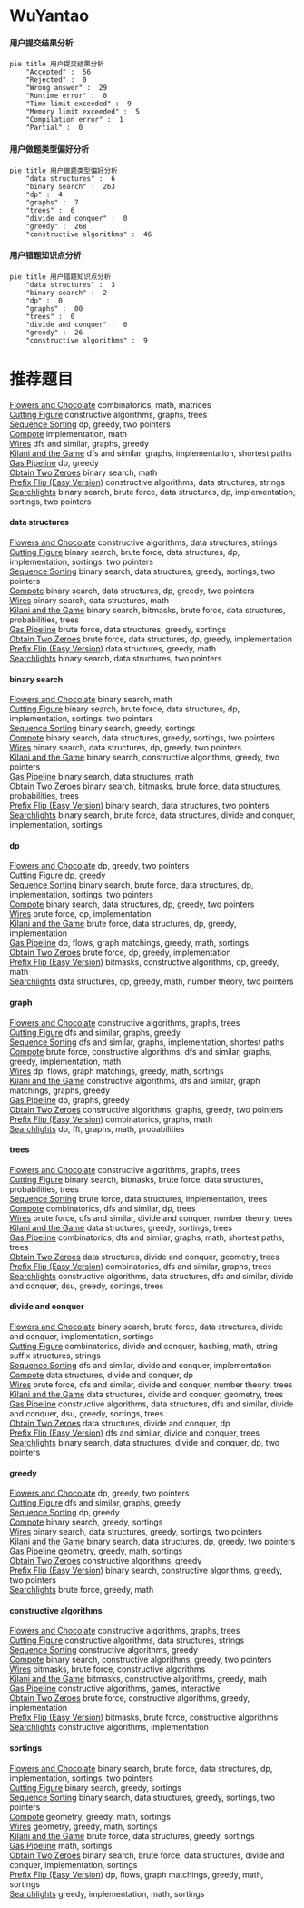 # WuYantao
<!-- tabs:start -->
#### **用户提交结果分析**

```mermaid
pie title 用户提交结果分析
    "Accepted" :  56
    "Rejected" :  0
    "Wrong answer" :  29
    "Runtime error" :  0
    "Time limit exceeded" :  9
    "Memory limit exceeded" :  5
    "Compilation error" :  1
    "Partial" :  0
```
#### **用户做题类型偏好分析**

```mermaid
pie title 用户做题类型偏好分析
    "data structures" :  6
    "binary search" :  263
    "dp" :  4
    "graphs" :  7
    "trees" :  6
    "divide and conquer" :  0
    "greedy" :  268
    "constructive algorithms" :  46
```
#### **用户错题知识点分析**

```mermaid
pie title 用户错题知识点分析
    "data structures" :  3
    "binary search" :  2
    "dp" :  0
    "graphs" :  00
    "trees" :  0
    "divide and conquer" :  0
    "greedy" :  26
    "constructive algorithms" :  9
```
<!-- tabs:end -->
# 推荐题目
[Flowers and Chocolate](http://codeforces.com/problemset/problem/865/G)		combinatorics,
                        math,
                        matrices		  
[Cutting Figure](http://codeforces.com/problemset/problem/193/A)		constructive algorithms,
                        graphs,
                        trees		  
[Sequence Sorting](https://codeforces.com/contest/1241/problem/D)		dp,
                        greedy,
                        two pointers		  
[Compote](http://codeforces.com/problemset/problem/746/A)		implementation,
                        math		  
[Wires](http://codeforces.com/problemset/problem/1250/N)		dfs and similar,
                        graphs,
                        greedy		  
[Kilani and the Game](http://codeforces.com/problemset/problem/1105/D)		dfs and similar,
                        graphs,
                        implementation,
                        shortest paths		  
[Gas Pipeline](http://codeforces.com/problemset/problem/1207/C)		dp,
                        greedy		  
[Obtain Two Zeroes](http://codeforces.com/problemset/problem/1260/B)		binary search,
                        math		  
[Prefix Flip (Easy Version)](http://codeforces.com/problemset/problem/1381/A1)		constructive algorithms,
                        data structures,
                        strings		  
[Searchlights](http://codeforces.com/problemset/problem/1408/D)		binary search,
                        brute force,
                        data structures,
                        dp,
                        implementation,
                        sortings,
                        two pointers		  
<!-- tabs:start -->
#### **data structures**
[Flowers and Chocolate](http://codeforces.com/problemset/problem/1381/A1)		constructive algorithms,
                        data structures,
                        strings		  
[Cutting Figure](http://codeforces.com/problemset/problem/1408/D)		binary search,
                        brute force,
                        data structures,
                        dp,
                        implementation,
                        sortings,
                        two pointers		  
[Sequence Sorting](http://codeforces.com/problemset/problem/767/D)		binary search,
                        data structures,
                        greedy,
                        sortings,
                        two pointers		  
[Compote](http://codeforces.com/problemset/problem/1492/C)		binary search,
                        data structures,
                        dp,
                        greedy,
                        two pointers		  
[Wires](http://codeforces.com/problemset/problem/1490/G)		binary search,
                        data structures,
                        math		  
[Kilani and the Game](http://codeforces.com/problemset/problem/1479/D)		binary search,
                        bitmasks,
                        brute force,
                        data structures,
                        probabilities,
                        trees		  
[Gas Pipeline](http://codeforces.com/problemset/problem/1497/A)		brute force,
                        data structures,
                        greedy,
                        sortings		  
[Obtain Two Zeroes](http://codeforces.com/problemset/problem/1491/C)		brute force,
                        data structures,
                        dp,
                        greedy,
                        implementation		  
[Prefix Flip (Easy Version)](http://codeforces.com/problemset/problem/1492/B)		data structures,
                        greedy,
                        math		  
[Searchlights](http://codeforces.com/problemset/problem/1436/E)		binary search,
                        data structures,
                        two pointers		  
#### **binary search**
[Flowers and Chocolate](http://codeforces.com/problemset/problem/1260/B)		binary search,
                        math		  
[Cutting Figure](http://codeforces.com/problemset/problem/1408/D)		binary search,
                        brute force,
                        data structures,
                        dp,
                        implementation,
                        sortings,
                        two pointers		  
[Sequence Sorting](http://codeforces.com/problemset/problem/1251/D)		binary search,
                        greedy,
                        sortings		  
[Compote](http://codeforces.com/problemset/problem/767/D)		binary search,
                        data structures,
                        greedy,
                        sortings,
                        two pointers		  
[Wires](http://codeforces.com/problemset/problem/1492/C)		binary search,
                        data structures,
                        dp,
                        greedy,
                        two pointers		  
[Kilani and the Game](http://codeforces.com/problemset/problem/1463/D)		binary search,
                        constructive algorithms,
                        greedy,
                        two pointers		  
[Gas Pipeline](http://codeforces.com/problemset/problem/1490/G)		binary search,
                        data structures,
                        math		  
[Obtain Two Zeroes](http://codeforces.com/problemset/problem/1479/D)		binary search,
                        bitmasks,
                        brute force,
                        data structures,
                        probabilities,
                        trees		  
[Prefix Flip (Easy Version)](http://codeforces.com/problemset/problem/1436/E)		binary search,
                        data structures,
                        two pointers		  
[Searchlights](http://codeforces.com/problemset/problem/1461/D)		binary search,
                        brute force,
                        data structures,
                        divide and conquer,
                        implementation,
                        sortings		  
#### **dp**
[Flowers and Chocolate](https://codeforces.com/contest/1241/problem/D)		dp,
                        greedy,
                        two pointers		  
[Cutting Figure](http://codeforces.com/problemset/problem/1207/C)		dp,
                        greedy		  
[Sequence Sorting](http://codeforces.com/problemset/problem/1408/D)		binary search,
                        brute force,
                        data structures,
                        dp,
                        implementation,
                        sortings,
                        two pointers		  
[Compote](http://codeforces.com/problemset/problem/1492/C)		binary search,
                        data structures,
                        dp,
                        greedy,
                        two pointers		  
[Wires](https://codeforces.com/contest/1457/problem/C)		brute force,
                        dp,
                        implementation		  
[Kilani and the Game](http://codeforces.com/problemset/problem/1491/C)		brute force,
                        data structures,
                        dp,
                        greedy,
                        implementation		  
[Gas Pipeline](http://codeforces.com/problemset/problem/1437/C)		dp,
                        flows,
                        graph matchings,
                        greedy,
                        math,
                        sortings		  
[Obtain Two Zeroes](http://codeforces.com/problemset/problem/1499/B)		brute force,
                        dp,
                        greedy,
                        implementation		  
[Prefix Flip (Easy Version)](http://codeforces.com/problemset/problem/1491/D)		bitmasks,
                        constructive algorithms,
                        dp,
                        greedy,
                        math		  
[Searchlights](http://codeforces.com/problemset/problem/1497/E1)		data structures,
                        dp,
                        greedy,
                        math,
                        number theory,
                        two pointers		  
#### **graph**
[Flowers and Chocolate](http://codeforces.com/problemset/problem/193/A)		constructive algorithms,
                        graphs,
                        trees		  
[Cutting Figure](http://codeforces.com/problemset/problem/1250/N)		dfs and similar,
                        graphs,
                        greedy		  
[Sequence Sorting](http://codeforces.com/problemset/problem/1105/D)		dfs and similar,
                        graphs,
                        implementation,
                        shortest paths		  
[Compote](http://codeforces.com/problemset/problem/1487/C)		brute force,
                        constructive algorithms,
                        dfs and similar,
                        graphs,
                        greedy,
                        implementation,
                        math		  
[Wires](http://codeforces.com/problemset/problem/1437/C)		dp,
                        flows,
                        graph matchings,
                        greedy,
                        math,
                        sortings		  
[Kilani and the Game](http://codeforces.com/problemset/problem/1470/D)		constructive algorithms,
                        dfs and similar,
                        graph matchings,
                        graphs,
                        greedy		  
[Gas Pipeline](http://codeforces.com/problemset/problem/1476/C)		dp,
                        graphs,
                        greedy		  
[Obtain Two Zeroes](http://codeforces.com/problemset/problem/1304/D)		constructive algorithms,
                        graphs,
                        greedy,
                        two pointers		  
[Prefix Flip (Easy Version)](http://codeforces.com/problemset/problem/1475/C)		combinatorics,
                        graphs,
                        math		  
[Searchlights](http://codeforces.com/problemset/problem/553/E)		dp,
                        fft,
                        graphs,
                        math,
                        probabilities		  
#### **trees**
[Flowers and Chocolate](http://codeforces.com/problemset/problem/193/A)		constructive algorithms,
                        graphs,
                        trees		  
[Cutting Figure](http://codeforces.com/problemset/problem/1479/D)		binary search,
                        bitmasks,
                        brute force,
                        data structures,
                        probabilities,
                        trees		  
[Sequence Sorting](http://codeforces.com/problemset/problem/1511/C)		brute force,
                        data structures,
                        implementation,
                        trees		  
[Compote](http://codeforces.com/problemset/problem/1499/F)		combinatorics,
                        dfs and similar,
                        dp,
                        trees		  
[Wires](http://codeforces.com/problemset/problem/1491/E)		brute force,
                        dfs and similar,
                        divide and conquer,
                        number theory,
                        trees		  
[Kilani and the Game](http://codeforces.com/problemset/problem/1466/D)		data structures,
                        greedy,
                        sortings,
                        trees		  
[Gas Pipeline](http://codeforces.com/problemset/problem/1495/D)		combinatorics,
                        dfs and similar,
                        graphs,
                        math,
                        shortest paths,
                        trees		  
[Obtain Two Zeroes](http://codeforces.com/problemset/problem/1303/G)		data structures,
                        divide and conquer,
                        geometry,
                        trees		  
[Prefix Flip (Easy Version)](http://codeforces.com/problemset/problem/1454/E)		combinatorics,
                        dfs and similar,
                        graphs,
                        trees		  
[Searchlights](http://codeforces.com/problemset/problem/1494/D)		constructive algorithms,
                        data structures,
                        dfs and similar,
                        divide and conquer,
                        dsu,
                        greedy,
                        sortings,
                        trees		  
#### **divide and conquer**
[Flowers and Chocolate](http://codeforces.com/problemset/problem/1461/D)		binary search,
                        brute force,
                        data structures,
                        divide and conquer,
                        implementation,
                        sortings		  
[Cutting Figure](http://codeforces.com/problemset/problem/1466/G)		combinatorics,
                        divide and conquer,
                        hashing,
                        math,
                        string suffix structures,
                        strings		  
[Sequence Sorting](http://codeforces.com/problemset/problem/1490/D)		dfs and similar,
                        divide and conquer,
                        implementation		  
[Compote](https://codeforces.com/contest/1483/problem/C)		data structures,
                        divide and conquer,
                        dp		  
[Wires](http://codeforces.com/problemset/problem/1491/E)		brute force,
                        dfs and similar,
                        divide and conquer,
                        number theory,
                        trees		  
[Kilani and the Game](http://codeforces.com/problemset/problem/1303/G)		data structures,
                        divide and conquer,
                        geometry,
                        trees		  
[Gas Pipeline](http://codeforces.com/problemset/problem/1494/D)		constructive algorithms,
                        data structures,
                        dfs and similar,
                        divide and conquer,
                        dsu,
                        greedy,
                        sortings,
                        trees		  
[Obtain Two Zeroes](http://codeforces.com/problemset/problem/1482/E)		data structures,
                        divide and conquer,
                        dp		  
[Prefix Flip (Easy Version)](http://codeforces.com/problemset/problem/566/C)		dfs and similar,
                        divide and conquer,
                        trees		  
[Searchlights](http://codeforces.com/problemset/problem/1428/F)		binary search,
                        data structures,
                        divide and conquer,
                        dp,
                        two pointers		  
#### **greedy**
[Flowers and Chocolate](https://codeforces.com/contest/1241/problem/D)		dp,
                        greedy,
                        two pointers		  
[Cutting Figure](http://codeforces.com/problemset/problem/1250/N)		dfs and similar,
                        graphs,
                        greedy		  
[Sequence Sorting](http://codeforces.com/problemset/problem/1207/C)		dp,
                        greedy		  
[Compote](http://codeforces.com/problemset/problem/1251/D)		binary search,
                        greedy,
                        sortings		  
[Wires](http://codeforces.com/problemset/problem/767/D)		binary search,
                        data structures,
                        greedy,
                        sortings,
                        two pointers		  
[Kilani and the Game](http://codeforces.com/problemset/problem/1492/C)		binary search,
                        data structures,
                        dp,
                        greedy,
                        two pointers		  
[Gas Pipeline](https://codeforces.com/contest/1496/problem/C)		geometry,
                        greedy,
                        math,
                        sortings		  
[Obtain Two Zeroes](http://codeforces.com/problemset/problem/1493/A)		constructive algorithms,
                        greedy		  
[Prefix Flip (Easy Version)](http://codeforces.com/problemset/problem/1463/D)		binary search,
                        constructive algorithms,
                        greedy,
                        two pointers		  
[Searchlights](http://codeforces.com/problemset/problem/1462/C)		brute force,
                        greedy,
                        math		  
#### **constructive algorithms**
[Flowers and Chocolate](http://codeforces.com/problemset/problem/193/A)		constructive algorithms,
                        graphs,
                        trees		  
[Cutting Figure](http://codeforces.com/problemset/problem/1381/A1)		constructive algorithms,
                        data structures,
                        strings		  
[Sequence Sorting](http://codeforces.com/problemset/problem/1493/A)		constructive algorithms,
                        greedy		  
[Compote](http://codeforces.com/problemset/problem/1463/D)		binary search,
                        constructive algorithms,
                        greedy,
                        two pointers		  
[Wires](https://codeforces.com/contest/1456/problem/B)		bitmasks,
                        brute force,
                        constructive algorithms		  
[Kilani and the Game](http://codeforces.com/problemset/problem/1492/D)		bitmasks,
                        constructive algorithms,
                        greedy,
                        math		  
[Gas Pipeline](https://codeforces.com/contest/1504/problem/D)		constructive algorithms,
                        games,
                        interactive		  
[Obtain Two Zeroes](https://codeforces.com/contest/1483/problem/A)		brute force,
                        constructive algorithms,
                        greedy,
                        implementation		  
[Prefix Flip (Easy Version)](https://codeforces.com/contest/1457/problem/D)		bitmasks,
                        brute force,
                        constructive algorithms		  
[Searchlights](http://codeforces.com/problemset/problem/1513/A)		constructive algorithms,
                        implementation		  
#### **sortings**
[Flowers and Chocolate](http://codeforces.com/problemset/problem/1408/D)		binary search,
                        brute force,
                        data structures,
                        dp,
                        implementation,
                        sortings,
                        two pointers		  
[Cutting Figure](http://codeforces.com/problemset/problem/1251/D)		binary search,
                        greedy,
                        sortings		  
[Sequence Sorting](http://codeforces.com/problemset/problem/767/D)		binary search,
                        data structures,
                        greedy,
                        sortings,
                        two pointers		  
[Compote](https://codeforces.com/contest/1496/problem/C)		geometry,
                        greedy,
                        math,
                        sortings		  
[Wires](http://codeforces.com/problemset/problem/1495/A)		geometry,
                        greedy,
                        math,
                        sortings		  
[Kilani and the Game](http://codeforces.com/problemset/problem/1497/A)		brute force,
                        data structures,
                        greedy,
                        sortings		  
[Gas Pipeline](http://codeforces.com/problemset/problem/1427/A)		math,
                        sortings		  
[Obtain Two Zeroes](http://codeforces.com/problemset/problem/1461/D)		binary search,
                        brute force,
                        data structures,
                        divide and conquer,
                        implementation,
                        sortings		  
[Prefix Flip (Easy Version)](http://codeforces.com/problemset/problem/1437/C)		dp,
                        flows,
                        graph matchings,
                        greedy,
                        math,
                        sortings		  
[Searchlights](http://codeforces.com/problemset/problem/1473/A)		greedy,
                        implementation,
                        math,
                        sortings		  
<!-- tabs:end -->
